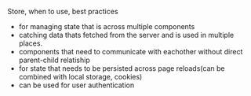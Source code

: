 Store, when to use, best practices
- for managing state that is across multiple components
- catching
    data thats fetched from the server and is used in multiple places.
- components that need to communicate with eachother without direct parent-child relatiship
- for state that needs to be persisted across page reloads(can be combined with local storage, cookies)
- can be used for user authentication 